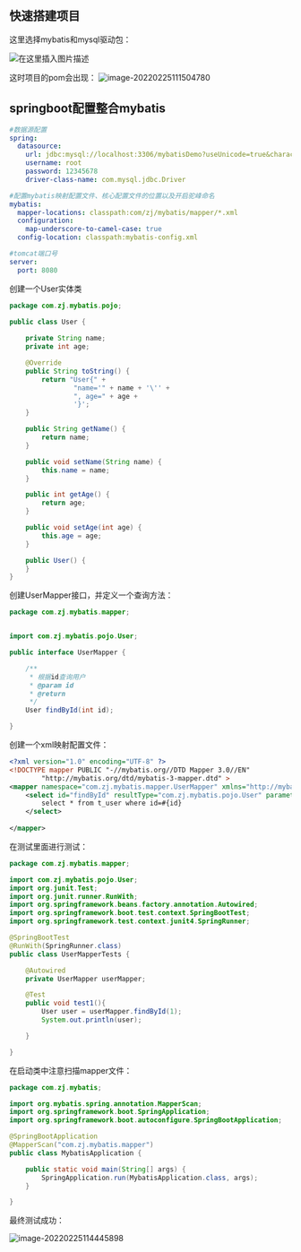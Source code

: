 ## 快速搭建项目

这里选择mybatis和mysql驱动包：

![在这里插入图片描述](https://img-blog.csdnimg.cn/e8c139d213854b3892834d6c30737cee.png?x-oss-process=image/watermark,type_d3F5LXplbmhlaQ,shadow_50,text_Q1NETiBA57yW56CB6Lev5LiK55qE5p-Q5YmR,size_20,color_FFFFFF,t_70,g_se,x_16)

这时项目的pom会出现：
![image-20220225111504780](https://user-images.githubusercontent.com/85269099/155650320-887a2bdd-eb4f-4745-826b-07347a740b5b.png)

## springboot配置整合mybatis

```yaml
#数据源配置
spring:
  datasource:
    url: jdbc:mysql://localhost:3306/mybatisDemo?useUnicode=true&characterEncoding=UTF-8&zeroDateTimeBehavior=convertToNull&allowMultiQueries=true
    username: root
    password: 12345678
    driver-class-name: com.mysql.jdbc.Driver

#配置mybatis映射配置文件、核心配置文件的位置以及开启驼峰命名
mybatis:
  mapper-locations: classpath:com/zj/mybatis/mapper/*.xml
  configuration:
    map-underscore-to-camel-case: true
  config-location: classpath:mybatis-config.xml

#tomcat端口号
server:
  port: 8080
```



创建一个User实体类

```java
package com.zj.mybatis.pojo;

public class User {
    
    private String name;
    private int age;

    @Override
    public String toString() {
        return "User{" +
                "name='" + name + '\'' +
                ", age=" + age +
                '}';
    }

    public String getName() {
        return name;
    }

    public void setName(String name) {
        this.name = name;
    }

    public int getAge() {
        return age;
    }

    public void setAge(int age) {
        this.age = age;
    }

    public User() {
    }
}
```

创建UserMapper接口，并定义一个查询方法：

```java
package com.zj.mybatis.mapper;


import com.zj.mybatis.pojo.User;

public interface UserMapper {

    /**
     * 根据id查询用户
     * @param id
     * @return
     */
    User findById(int id);

}
```

创建一个xml映射配置文件：

```xml
<?xml version="1.0" encoding="UTF-8" ?>
<!DOCTYPE mapper PUBLIC "-//mybatis.org//DTD Mapper 3.0//EN"
        "http://mybatis.org/dtd/mybatis-3-mapper.dtd" >
<mapper namespace="com.zj.mybatis.mapper.UserMapper" xmlns="http://mybatis.org/schema/mybatis-mapper">
    <select id="findById" resultType="com.zj.mybatis.pojo.User" parameterType="int">
        select * from t_user where id=#{id} 
    </select>
    
</mapper>
```

在测试里面进行测试：

```java
package com.zj.mybatis.mapper;

import com.zj.mybatis.pojo.User;
import org.junit.Test;
import org.junit.runner.RunWith;
import org.springframework.beans.factory.annotation.Autowired;
import org.springframework.boot.test.context.SpringBootTest;
import org.springframework.test.context.junit4.SpringRunner;

@SpringBootTest
@RunWith(SpringRunner.class)
public class UserMapperTests {

    @Autowired
    private UserMapper userMapper;

    @Test
    public void test1(){
        User user = userMapper.findById(1);
        System.out.println(user);

    }

}
```

在启动类中注意扫描mapper文件：

```java
package com.zj.mybatis;

import org.mybatis.spring.annotation.MapperScan;
import org.springframework.boot.SpringApplication;
import org.springframework.boot.autoconfigure.SpringBootApplication;

@SpringBootApplication
@MapperScan("com.zj.mybatis.mapper")
public class MybatisApplication {

    public static void main(String[] args) {
        SpringApplication.run(MybatisApplication.class, args);
    }

}
```

最终测试成功：

![image-20220225114445898](https://user-images.githubusercontent.com/85269099/155650385-c598a956-0073-485f-a156-9eb7cd3878d6.png)

